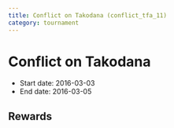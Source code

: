 ```yaml
---
title: Conflict on Takodana (conflict_tfa_11)
category: tournament
---
```

# Conflict on Takodana

  * Start date: 2016-03-03
  * End date: 2016-03-05

## Rewards

